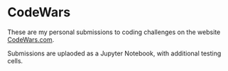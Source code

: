 # CodeWars
These are my personal submissions to coding challenges on the website [CodeWars.com](https://www.codewars.com).

Submissions are uplaoded as a Jupyter Notebook, with additional testing cells.
